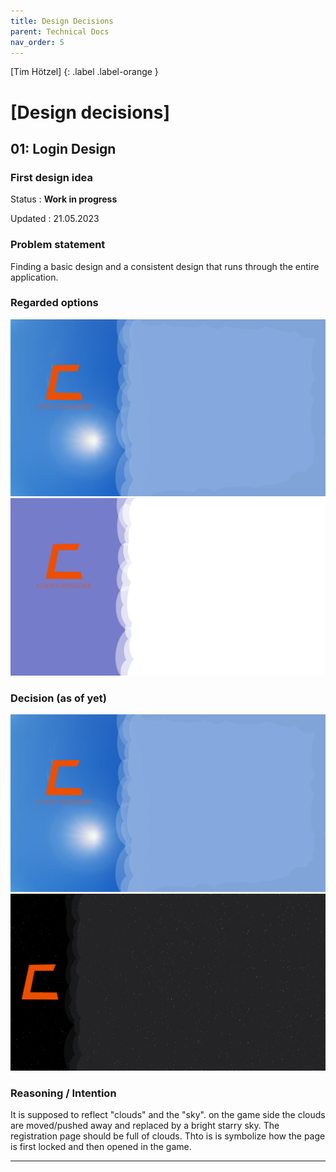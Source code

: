 ```yaml
---
title: Design Decisions
parent: Technical Docs
nav_order: 5
---
```


[Tim Hötzel]
{: .label .label-orange }

# [Design decisions]

## 01: Login Design

### First design idea

Status
: **Work in progress** 

Updated
: 21.05.2023

### Problem statement

Finding a basic design and a consistent design that runs through the entire application.

### Regarded options

![get_lists() sample](../assets/images/login-page.png)
![Alt text](../assets/images/web-design.png)

### Decision (as of yet)
![get_lists() sample](../assets/images/login-page.png)
![Alt text](../assets/images/register-page.png)

### Reasoning / Intention

It is supposed to reflect "clouds" and the "sky". on the game side the clouds are moved/pushed away and replaced by a bright starry sky. The registration page should be full of clouds. Thto is is symbolize how the page is first locked and then opened in the game.

---